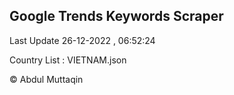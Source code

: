 

## Google Trends Keywords Scraper 
 
Last Update 26-12-2022 , 06:52:24

Country List :
VIETNAM.json



© Abdul Muttaqin 
